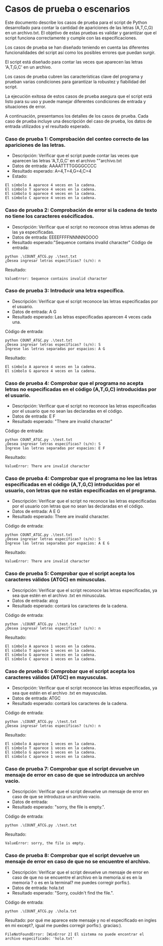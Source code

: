 # Casos de prueba o escenarios

Este documento describe los casos de prueba para el script de Python desarrollado para contar la cantidad de apariciones de las letras (A,T,C,G) en un archivo.txt. El objetivo de estas pruebas es validar y garantizar que el script funciona correctamente y cumple con las especificaciones.

Los casos de prueba se han diseñado teniendo en cuenta las diferentes funcionalidades del script así como los posibles errores que puedan surgir.

El script está diseñado para contar las veces que aparecen las letras  'A,T,G,C' en un archivo.

Los casos de prueba cubren las características clave del programa y prueban varias condiciones para garantizar la robustez y fiabilidad del script.

La ejecución exitosa de estos casos de prueba asegura que el script está listo para su uso y puede manejar diferentes condiciones de entrada y situaciones de error.

A continuación, presentamos los detalles de los casos de prueba. Cada caso de prueba incluye una descripción del caso de prueba, los datos de entrada utilizados y el resultado esperado.
    
    
### Caso de prueba 1: Comprobación del conteo correcto de las apariciones de las letras.

- Descripción: Verificar que el script puede contar las veces que aparecen las letras 'A,T,G,C' en el archivo ""archivo.txt
- Datos de entrada: AAAATTTTGGGGCCCC
- Resultado esperado: A=4,T=4,G=4,C=4
- Estado:
```
El símbolo A aparece 4 veces en la cadena.
El símbolo T aparece 4 veces en la cadena.
El símbolo G aparece 4 veces en la cadena.
El símbolo C aparece 4 veces en la cadena.
```

### Caso de prueba 2: Comprobación de error si la cadena de texto no tiene los caracteres esécificados.

- Descripción: Verificar que el script no reconoce otras letras ademas de las ya especificadas.
- Datos de entrada: EEEEFFFFNNNNNOOOO
- Resultado esperado:"Sequence contains invalid character"
Código de entrada:
```
python .\COUNT_ATCG.py .\test.txt
¿Desea ingresar letras específicas? (s/n): n
```
Resultado: 
```
ValueError: Sequence contains invalid character
```

### Caso de prueba 3: Introducir una letra específica.
- Descripción: Verificar que el script reconoce las letras especificadas por el 
 usuario.
- Datos de entrada: A G
- Resultado esperado: Las letras especificadas aparecen 4 veces cada una. 

Código de entrada:
```
python COUNT_ATGC.py .\test.txt
¿Desea ingresar letras específicas? (s/n): S
Ingrese las letras separadas por espacios: A G
```
Resultado: 
```
El símbolo A aparece 4 veces en la cadena.
El símbolo G aparece 4 veces en la cadena.
```
### Caso de prueba 4: Comprobar que el programa no acepta letras no especificadas en el código (A,T,G,C) introducidas por el usuario.
- Descripción: Verificar que el script no reconoce las letras especificadas por el 
 usuario que no sean las declaradas en el código.
- Datos de entrada: E F
- Resultado esperado: "There are invalid character" 

Código de entrada:
```
python COUNT_ATGC.py .\test.txt
¿Desea ingresar letras específicas? (s/n): S
Ingrese las letras separadas por espacios: E F
```
Resultado: 
```
ValueError: There are invalid character
```
### Caso de prueba 4: Comprobar que el programa no lee las letras especificadas en el código (A,T,G,C) introducidas por el usuario, con letras que no están especificadas en el programa.
- Descripción: Verificar que el script no reconoce las letras especificadas por el 
 usuario con letras que no sean las declaradas en el código.
- Datos de entrada: A E G
- Resultado esperado: There are invalid character.  

Código de entrada:
```
python COUNT_ATGC.py .\test.txt
¿Desea ingresar letras específicas? (s/n): S
Ingrese las letras separadas por espacios: A E G
```
Resultado: 
```
ValueError: There are invalid character
```
### Caso de prueba 5: Comprobar que el script acepta los caracteres válidos (ATGC) en minusculas. 
- Descripción: Verificar que el script reconoce las letras especificadas, ya sea que estén en el archivo .txt en minusculas.
- Datos de entrada: atcg
- Resultado esperado: contará los caracteres de la cadena.

Código de entrada: 
```
python .\COUNT_ATCG.py .\test.txt
¿Desea ingresar letras específicas? (s/n): n
```
Resultado: 
```
El símbolo A aparece 1 veces en la cadena.
El símbolo T aparece 1 veces en la cadena.
El símbolo G aparece 1 veces en la cadena.
El símbolo C aparece 1 veces en la cadena.
```

### Caso de prueba 6: Comprobar que el script acepta los caracteres válidos (ATGC) en mayusculas. 
- Descripción: Verificar que el script reconoce las letras especificadas, ya sea que estén en el archivo .txt en mayusculas.
- Datos de entrada: ATGC
- Resultado esperado: contará los caracteres de la cadena.

Código de entrada: 
```
python .\COUNT_ATCG.py .\test.txt
¿Desea ingresar letras específicas? (s/n): n
```
Resultado: 
```
El símbolo A aparece 1 veces en la cadena.
El símbolo T aparece 1 veces en la cadena.
El símbolo G aparece 1 veces en la cadena.
El símbolo C aparece 1 veces en la cadena.
```
### Caso de prueba 7: Comprobar que el script devuelve un mensaje de error en caso de que se introduzca un archivo vacio.
- Descripción: Verificar que el script devuelve un mensaje de error en caso de que se introduzca un archivo vacio.
- Datos de entrada: 
- Resultado esperado: "sorry, the file is empty.".

Código de entrada: 
```
python .\COUNT_ATCG.py .\test.txt
```
Resultado: 
```
ValueError: sorry, the file is empty.
```
### Caso de prueba 8: Comprobar que el script devuelve un mensaje de error en caso de que no se encuentre el archivo.
- Descripción: Verificar que el script devuelve un mensaje de error en caso de que no se encuentre el archivo en la memoria.si es en la memoria ? o es en la terminal? me puedes corregir porfis:).
- Datos de entrada: hola.txt
- Resultado esperado: "Sorry, couldn't find the file.".

Código de entrada: 
```
python .\COUNT_ATCG.py .\hola.txt
```
Resultado: por qué me aparece este mensaje y no el especificado en ingles en mi except?, igual me puedes corregir porfis:). gracias:). 
```
FileNotFoundError: [WinError 2] El sistema no puede encontrar el archivo especificado: 'hola.txt'
```
